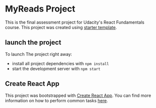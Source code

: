 # MyReads Project

This is the final assessment project for Udacity's React Fundamentals course. This project was created using [starter template](https://github.com/udacity/reactnd-project-would-you-rather-starter).

## launch the project

To launch The project right away:

- install all project dependencies with `npm install`
- start the development server with `npm start`

## Create React App

This project was bootstrapped with [Create React App](https://github.com/facebookincubator/create-react-app). You can find more information on how to perform common tasks [here](https://github.com/facebookincubator/create-react-app/blob/master/packages/react-scripts/template/README.md).
